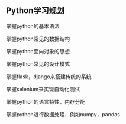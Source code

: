 ## Python学习规划

掌握python的基本语法

掌握python常见的数据结构

掌握python面向对象的思想

掌握python常见的设计模式

掌握flask，django来搭建传统的系统

掌握selenium来实现自动化测试

掌握python的语言特性，内存分配

掌握python进行数据处理，例如numpy，pandas

